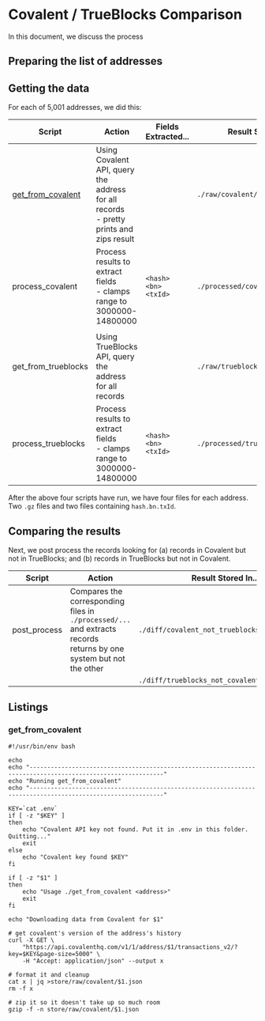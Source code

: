 # Covalent / TrueBlocks Comparison

In this document, we discuss the process

## Preparing the list of addresses

## Getting the data

For each of 5,001 addresses, we did this:

| Script                                                                                                                      | Action                                                                                   | Fields Extracted...  | Result Stored In...                |
| --------------------------------------------------------------------------------------------------------------------------- | ---------------------------------------------------------------------------------------- | -------------------- | ---------------------------------- |
| [get\_from_covalent](https://github.com/TrueBlocks/tokenomics/blob/main/explorations/covalent/PROCESS.md#get_from_covalent) | Using Covalent API, query the address for all records<br>- pretty prints and zips result |                      | `./raw/covalent/$ADDR.json.gz`     |
| process_covalent                                                                                                            | Process results to extract fields<br>- clamps range to 3000000-14800000                  | `<hash> <bn> <txId>` | `./processed/covalent/$ADDR.txt`   |
|                                                                                                                             |                                                                                          |                      |                                    |
| get\_from_trueblocks                                                                                                        | Using TrueBlocks API, query the address for all records                                  |                      | `./raw/trueblocks/$ADDR.txt.gz`    |
| process_trueblocks                                                                                                          | Process results to extract fields<br>- clamps range to 3000000-14800000                  | `<hash> <bn> <txId>` | `./processed/trueblocks/$ADDR.txt` |

After the above four scripts have run, we have four files for each address. Two `.gz` files and two files containing `hash.bn.txId`.

## Comparing the results

Next, we post process the records looking for (a) records in Covalent but not in TrueBlocks; and (b) records in TrueBlocks but not in Covalent.

| Script       | Action                                                                                                                   | Result Stored In...                           |
| ------------ | ------------------------------------------------------------------------------------------------------------------------ | --------------------------------------------- |
| post_process | Compares the corresponding files in<br>`./processed/...` and extracts records<br>returns by one system but not the other | `./diff/covalent_not_trueblocks/$ADDR.txt.gz` |
|              |                                                                                                                          | `./diff/trueblocks_not_covalent/$ADDR.txt.gz` |

## Listings

### get\_from_covalent

```[bash]
#!/usr/bin/env bash

echo
echo "------------------------------------------------------------------------------------------------------------"
echo "Running get_from_covalent"
echo "------------------------------------------------------------------------------------------------------------"

KEY=`cat .env`
if [ -z "$KEY" ]
then
    echo "Covalent API key not found. Put it in .env in this folder. Quitting..."
    exit
else
    echo "Covalent key found $KEY"
fi

if [ -z "$1" ]
then
    echo "Usage ./get_from_covalent <address>"
    exit
fi

echo "Downloading data from Covalent for $1"

# get covalent's version of the address's history
curl -X GET \
    "https://api.covalenthq.com/v1/1/address/$1/transactions_v2/?key=$KEY&page-size=5000" \
    -H "Accept: application/json" --output x

# format it and cleanup
cat x | jq >store/raw/covalent/$1.json
rm -f x

# zip it so it doesn't take up so much room
gzip -f -n store/raw/covalent/$1.json
```
